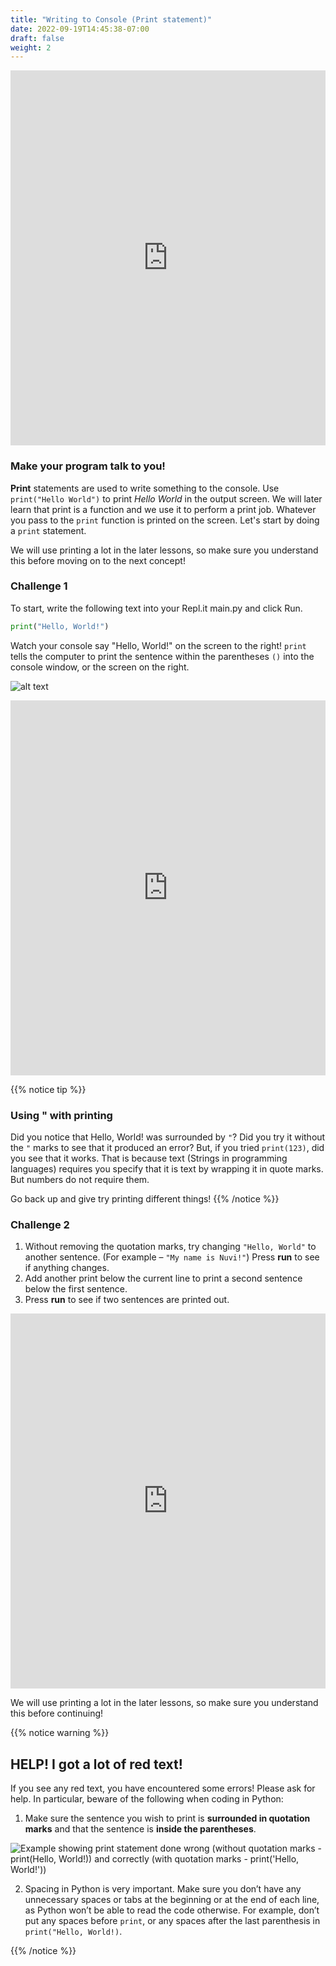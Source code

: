 ```yaml
---
title: "Writing to Console (Print statement)"
date: 2022-09-19T14:45:38-07:00
draft: false
weight: 2
---
```

<iframe width="100%" height="600px" src="https://www.youtube.com/embed/NrbQCjlzhYc" frameborder="0" allow="accelerometer; autoplay; encrypted-media; gyroscope; picture-in-picture" allowfullscreen></iframe>

### Make your program talk to you!

**Print** statements are used to write something to the console. Use `print("Hello World")` to print *Hello World* in the output screen. We will later learn that print is a function and we use it to perform a print job. Whatever you pass to the `print` function is printed on the screen.
Let's start by doing a `print` statement. 

We will use printing a lot in the later lessons, so make sure you understand this before moving on to the next concept!

### Challenge 1
To start, write the following text into your Repl.it main.py and click Run.

```python
print("Hello, World!")
```

Watch your console say "Hello, World!" on the screen to the right! `print` tells the computer to print the sentence within the parentheses `()` into the console window, or the screen on the right.

![alt text](../../img/print.png "hello world in python!")

<iframe height="600px" width="100%" src="https://repl.it/@nuevofoundation/Basics-Print?lite=true" scrolling="no" frameborder="no" allowtransparency="true" allowfullscreen="true" sandbox="allow-forms allow-pointer-lock allow-popups allow-same-origin allow-scripts allow-modals"></iframe>

{{% notice tip %}}
### Using " with printing

Did you notice that Hello, World! was surrounded by `"`? Did you try it without the `"` marks to see that it produced an error? But, if you tried `print(123)`, did you see that it works. That is because text (Strings in programming languages) requires  you specify that it is text by wrapping it in quote marks. But numbers do not require them.

Go back up and give try printing different things!
{{% /notice %}}

### Challenge 2

1. Without removing the quotation marks, try changing `"Hello, World"` to another sentence. (For example – `"My name is Nuvi!"`) Press **run** to see if anything changes.
2. Add another print below the current line to print a second sentence below the first sentence.
3. Press **run** to see if two sentences are printed out.

<iframe height="600px" width="100%" 
 src="https://repl.it/@nuevofoundation/Basics-Print?lite=true" scrolling="no" frameborder="no" allowtransparency="true" allowfullscreen="true" sandbox="allow-forms allow-pointer-lock allow-popups allow-same-origin allow-scripts allow-modals"></iframe>

We will use printing a lot in the later lessons, so make sure you understand this before continuing!

{{% notice warning %}}

## HELP! I got a lot of red text!

If you see any red text, you have encountered some errors! Please ask for help. In particular, beware of the following when coding in Python:

1. Make sure the sentence you wish to print is **surrounded in quotation marks** and that the sentence is **inside the parentheses**.

![Example showing print statement done wrong (without quotation marks - print(Hello, World!)) and correctly (with quotation marks - print('Hello, World!'))](../../img/redLine.png)

2. Spacing in Python is very important. Make sure you don’t have any unnecessary spaces or tabs at the beginning or at the end of each line, as Python won’t be able to read the code otherwise. For example, don’t put any spaces before `print`, or any spaces after the last parenthesis in `print("Hello, World!)`.

{{% /notice %}}
